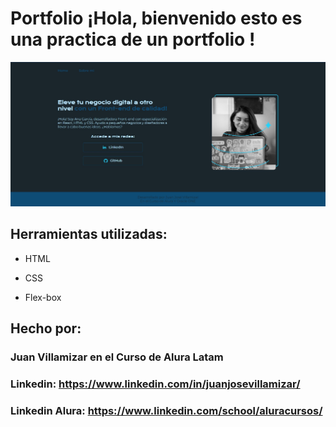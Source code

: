 # Portfolio ¡Hola, bienvenido esto es una practica de un portfolio !

![imagen](https://github.com/JuanJoseVillamizar/Practica-portafolio-html-css/blob/main/assets/images/Captura%20de%20final.png.jpg?raw=true)

## Herramientas utilizadas:

* HTML

* CSS

* Flex-box

## Hecho por:

### Juan Villamizar en el Curso de Alura Latam

### Linkedin: https://www.linkedin.com/in/juanjosevillamizar/

### Linkedin Alura: https://www.linkedin.com/school/aluracursos/